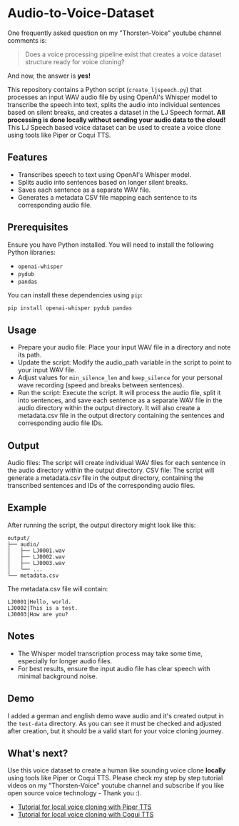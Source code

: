# Audio-to-Voice-Dataset

One frequently asked question on my "Thorsten-Voice" youtube channel comments is:
> Does a voice processing pipeline exist that creates a voice dataset structure ready for voice cloning?

And now, the answer is **yes!**
 
This repository contains a Python script (`create_ljspeech.py`) that processes an input WAV audio file by using OpenAI's Whisper model to transcribe the speech into text, splits the audio into individual sentences based on silent breaks, and creates a dataset in the LJ Speech format. **All processing is done locally without sending your audio data to the cloud!** This LJ Speech based voice dataset can be used to create a voice clone using tools like Piper or Coqui TTS.

## Features

- Transcribes speech to text using OpenAI's Whisper model.
- Splits audio into sentences based on longer silent breaks.
- Saves each sentence as a separate WAV file.
- Generates a metadata CSV file mapping each sentence to its corresponding audio file.

## Prerequisites

Ensure you have Python installed. You will need to install the following Python libraries:

- `openai-whisper`
- `pydub`
- `pandas`

You can install these dependencies using `pip`:

```bash
pip install openai-whisper pydub pandas
```

## Usage
* Prepare your audio file: Place your input WAV file in a directory and note its path.
* Update the script: Modify the audio_path variable in the script to point to your input WAV file.
* Adjust values for `min_silence_len` and `keep_silence` for your personal wave recording (speed and breaks between sentences).
* Run the script: Execute the script. It will process the audio file, split it into sentences, and save each sentence as a separate WAV file in the audio directory within the output directory. It will also create a metadata.csv file in the output directory containing the sentences and corresponding audio file IDs.

## Output
Audio files: The script will create individual WAV files for each sentence in the audio directory within the output directory.
CSV file: The script will generate a metadata.csv file in the output directory, containing the transcribed sentences and IDs of the corresponding audio files.

## Example
After running the script, the output directory might look like this:

```
output/
├── audio/
│   ├── LJ0001.wav
│   ├── LJ0002.wav
│   ├── LJ0003.wav
│   └── ...
└── metadata.csv
```

The metadata.csv file will contain:
```
LJ0001|Hello, world.
LJ0002|This is a test.
LJ0003|How are you?
```

## Notes
* The Whisper model transcription process may take some time, especially for longer audio files.
* For best results, ensure the input audio file has clear speech with minimal background noise.

## Demo
I added a german and english demo wave audio and it's created output in the `test-data` directory. As you can see it must be checked and adjusted after creation, but it should be a valid start for your voice cloning journey.

## What's next?
Use this voice dataset to create a human like sounding voice clone **locally** using tools like Piper or Coqui TTS. Please check my step by step tutorial videos on my "Thorsten-Voice" youtube channel and subscribe if you like open source voice technology - Thank you :).

* [Tutorial for local voice cloning with Piper TTS](https://youtu.be/b_we_jma220?si=uxgUgyI9y6kEuCfh)
* [Tutorial for local voice cloning with Coqui TTS](https://youtu.be/bJjzSo_fOS8?si=6yqSKhvPVBuT3gGz)
